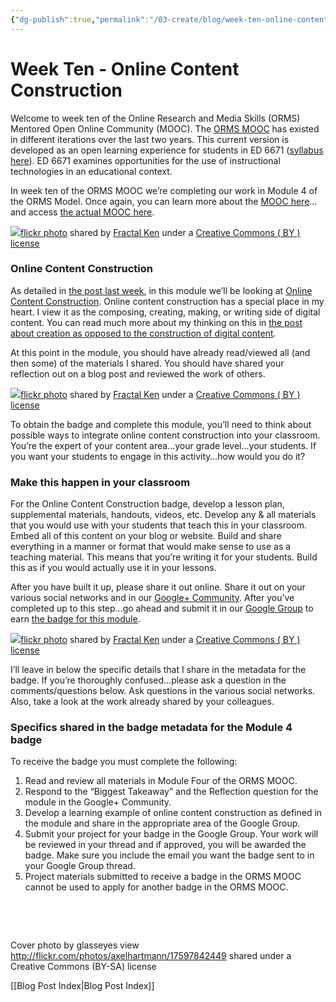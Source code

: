 ```yaml
---
{"dg-publish":true,"permalink":"/03-create/blog/week-ten-online-content-construction/","title":"Week Ten - Online Content Construction #ORMSMOOC","tags":["orms"]}
---
```


# Week Ten - Online Content Construction

Welcome to week ten of the Online Research and Media Skills (ORMS) Mentored Open Online Community (MOOC). The [ORMS MOOC](http://wiobyrne.com/join-the-orms-mooc/) has existed in different iterations over the last two years. This current version is developed as an open learning experience for students in ED 6671 ([syllabus here](https://docs.google.com/document/d/18rvWMAKhnbKiSgOalGLXsE1TrBpO62mhvQXV1OeU9SY/edit?usp=sharing)). ED 6671 examines opportunities for the use of instructional technologies in an educational context.

In week ten of the ORMS MOOC we’re completing our work in Module 4 of the ORMS Model. Once again, you can learn more about the [MOOC here](http://wiobyrne.com/join-the-orms-mooc/)…and access [the actual MOOC here](https://sites.google.com/site/ormsmodel/).

[![](images/3416445712_445c6b0965.jpg)](http://flickr.com/photos/fractal_ken/3416445712 "Of Dubious Construction")[flickr photo](http://flickr.com/photos/fractal_ken/3416445712 "Of Dubious Construction") shared by [Fractal Ken](http://flickr.com/people/fractal_ken) under a [Creative Commons ( BY ) license](http://creativecommons.org/licenses/by/2.0/)

### Online Content Construction

As detailed in [the post last week](http://wiobyrne.com/week-nine-students-writing-creating-and-composing-digital-content/), in this module we’ll be looking at [Online Content Construction](https://sites.google.com/site/ormsmodel/modules/module-4-online-content-construction). Online content construction has a special place in my heart. I view it as the composing, creating, making, or writing side of digital content. You can read much more about my thinking on this in [the post about creation as opposed to the construction of digital content](http://wiobyrne.com/construction-andor-creation-of-online-content/).

At this point in the module, you should have already read/viewed all (and then some) of the materials I shared. You should have shared your reflection out on a blog post and reviewed the work of others.

[![](images/4014861221_4527b74a40.jpg)](http://flickr.com/photos/fractal_ken/4014861221 "Disorderly Conduct")[flickr photo](http://flickr.com/photos/fractal_ken/4014861221 "Disorderly Conduct") shared by [Fractal Ken](http://flickr.com/people/fractal_ken) under a [Creative Commons ( BY ) license](http://creativecommons.org/licenses/by/2.0/)

To obtain the badge and complete this module, you’ll need to think about possible ways to integrate online content construction into your classroom. You’re the expert of your content area…your grade level…your students. If you want your students to engage in this activity…how would you do it?

### Make this happen in your classroom

For the Online Content Construction badge, develop a lesson plan, supplemental materials, handouts, videos, etc. Develop any & all materials that you would use with your students that teach this in your classroom. Embed all of this content on your blog or website. Build and share everything in a manner or format that would make sense to use as a teaching material. This means that you’re writing it for your students. Build this as if you would actually use it in your lessons.

After you have built it up, please share it out online. Share it out on your various social networks and in our [Google+ Community](https://plus.google.com/communities/109374663190019101967?utm_source=chrome_ntp_icon&utm_medium=chrome_app&utm_campaign=chrome). After you’ve completed up to this step…go ahead and submit it in our [Google Group](https://groups.google.com/forum/#!forum/ormsclass) to earn [the badge for this module](https://badges.mozilla.org/en-US/badges/badge/Online-Content-Construction-Exemplar-Badge).

[![](images/3611881659_883952da1d.jpg)](http://flickr.com/photos/fractal_ken/3611881659 "Rendezvous")[flickr photo](http://flickr.com/photos/fractal_ken/3611881659 "Rendezvous") shared by [Fractal Ken](http://flickr.com/people/fractal_ken) under a [Creative Commons ( BY ) license](http://creativecommons.org/licenses/by/2.0/)

I’ll leave in below the specific details that I share in the metadata for the badge. If you’re thoroughly confused…please ask a question in the comments/questions below. Ask questions in the various social networks. Also, take a look at the work already shared by your colleagues.

### Specifics shared in the badge metadata for the Module 4 badge

To receive the badge you must complete the following:

1. Read and review all materials in Module Four of the ORMS MOOC.
2. Respond to the “Biggest Takeaway” and the Reflection question for the module in the Google+ Community.
3. Develop a learning example of online content construction as defined in the module and share in the appropriate area of the Google Group.
4. Submit your project for your badge in the Google Group. Your work will be reviewed in your thread and if approved, you will be awarded the badge. Make sure you include the email you want the badge sent to in your Google Group thread.
5. Project materials submitted to receive a badge in the ORMS MOOC cannot be used to apply for another badge in the ORMS MOOC.

 

 

Cover photo by glasseyes view http://flickr.com/photos/axelhartmann/17597842449 shared under a Creative Commons (BY-SA) license

[[Blog Post Index\|Blog Post Index]]
